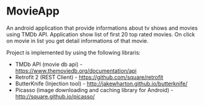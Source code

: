 # MovieApp

An android application that provide informations about tv shows and movies using TMDb API. Application show list of first 20 top rated movies. On click on movie in list you get detail informations of that movie.

Project is implemented by using the following libraris:
- TMDb API (movie db api) - https://www.themoviedb.org/documentation/api
- Retrofit 2  (REST Client) - https://github.com/square/retrofit
- ButterKnife (Injection tool) - http://jakewharton.github.io/butterknife/
- Picasso (image downloading and caching library for Android) - http://square.github.io/picasso/
